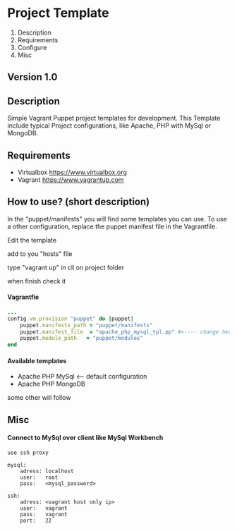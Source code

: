 # Project Template

1. Description
2. Requirements
3. Configure
4. Misc

## Version 1.0

## Description

Simple Vagrant Puppet project templates for development. 
This Template include typical Project configurations, like Apache, PHP with MySql or MongoDB.

## Requirements

- Virtualbox <https://www.virtualbox.org>
- Vagrant <https://www.vagrantup.com>

## How to use? (short description)

In the "puppet/manifests" you will find some templates you can use.
To use a other configuration, replace the puppet manifest file in the Vagrantfile.

Edit the template

add to you "hosts" file

type "vagrant up" in cli on project folder 

when finish check it

#### Vagrantfie
```ruby
...
config.vm.provision "puppet" do |puppet|
    puppet.manifests_path = "puppet/manifests"
    puppet.manifest_file  = "apache_php_mysql_tpl.pp" #<---- change here the file name to use another configuration
    puppet.module_path   = "puppet/modules"
end
```

#### Available templates

- Apache PHP MySql <-- default configuration
- Apache PHP MongoDB
    
some other will follow    

## Misc
#### Connect to MySql over client like MySql Workbench

    use ssh proxy
    
    mysql:
        adress: localhost
        user:   root
        pass:   <mysql_password>
        
    ssh:
        adress: <vagrant host only ip>
        user:   vagrant
        pass:   vagrant
        port:   22

